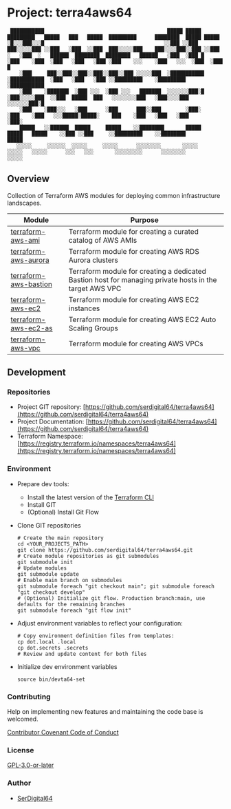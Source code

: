 # Project: terra4aws64

```text
 ███████████                                        █████ █████       █████████   █████   ███   █████  █████████      ████████  █████ █████
░█░░░███░░░█                                       ░░███ ░░███       ███░░░░░███ ░░███   ░███  ░░███  ███░░░░░███    ███░░░░███░░███ ░░███
░   ░███  ░   ██████  ████████  ████████   ██████   ░███  ░███ █    ░███    ░███  ░███   ░███   ░███ ░███    ░░░    ░███   ░░░  ░███  ░███ █
    ░███     ███░░███░░███░░███░░███░░███ ░░░░░███  ░███████████    ░███████████  ░███   ░███   ░███ ░░█████████    ░█████████  ░███████████
    ░███    ░███████  ░███ ░░░  ░███ ░░░   ███████  ░░░░░░░███░█    ░███░░░░░███  ░░███  █████  ███   ░░░░░░░░███   ░███░░░░███ ░░░░░░░███░█
    ░███    ░███░░░   ░███      ░███      ███░░███        ░███░     ░███    ░███   ░░░█████░█████░    ███    ░███   ░███   ░███       ░███░
    █████   ░░██████  █████     █████    ░░████████       █████     █████   █████    ░░███ ░░███     ░░█████████    ░░████████        █████
   ░░░░░     ░░░░░░  ░░░░░     ░░░░░      ░░░░░░░░       ░░░░░     ░░░░░   ░░░░░      ░░░   ░░░       ░░░░░░░░░      ░░░░░░░░        ░░░░░
```

## Overview

Collection of Terraform AWS modules for deploying common infrastructure landscapes.

| Module                                                                        | Purpose                                                                                                 |
| ----------------------------------------------------------------------------- | ------------------------------------------------------------------------------------------------------- |
| [terraform-aws-ami](https://github.com/terra4aws64/terraform-aws-ami)         | Terraform module for creating a curated catalog of AWS AMIs                                             |
| [terraform-aws-aurora](https://github.com/terra4aws64/terraform-aws-aurora)   | Terraform module for creating AWS RDS Aurora clusters                                                   |
| [terraform-aws-bastion](https://github.com/terra4aws64/terraform-aws-bastion) | Terraform module for creating a dedicated Bastion host for managing private hosts in the target AWS VPC |
| [terraform-aws-ec2](https://github.com/terra4aws64/terraform-aws-ec2)         | Terraform module for creating AWS EC2 instances                                                         |
| [terraform-aws-ec2-as](https://github.com/terra4aws64/terraform-aws-ec2-as)   | Terraform module for creating AWS EC2 Auto Scaling Groups                                               |
| [terraform-aws-vpc](https://github.com/terra4aws64/terraform-aws-vpc)         | Terraform module for creating AWS VPCs                                                                  |

## Development

### Repositories

- Project GIT repository: [https://github.com/serdigital64/terra4aws64](https://github.com/serdigital64/terra4aws64)
- Project Documentation: [https://github.com/serdigital64/terra4aws64](https://github.com/serdigital64/terra4aws64)
- Terraform Namespace: [https://registry.terraform.io/namespaces/terra4aws64](https://registry.terraform.io/namespaces/terra4aws64)

### Environment

- Prepare dev tools:
  - Install the latest version of the [Terraform CLI](https://www.terraform.io/downloads)
  - Install GIT
  - (Optional) Install Git Flow
- Clone GIT repositories

  ```shell
  # Create the main repository
  cd <YOUR_PROJECTS_PATH>
  git clone https://github.com/serdigital64/terra4aws64.git
  # Create module repositories as git submodules
  git submodule init
  # Update modules
  git submodule update
  # Enable main branch on submodules
  git submodule foreach "git checkout main"; git submodule foreach "git checkout develop"
  # (Optional) Initialize git flow. Production branch:main, use defaults for the remaining branches
  git submodule foreach "git flow init"
  ```

- Adjust environment variables to reflect your configuration:

  ```shell
  # Copy environment definition files from templates:
  cp dot.local .local
  cp dot.secrets .secrets
  # Review and update content for both files
  ```

- Initialize dev environment variables

  ```shell
  source bin/devta64-set
  ```

### Contributing

Help on implementing new features and maintaining the code base is welcomed.

[Contributor Covenant Code of Conduct](./CODE_OF_CONDUCT.md)

### License

[GPL-3.0-or-later](https://www.gnu.org/licenses/gpl-3.0.txt)

### Author

- [SerDigital64](https://serdigital64.github.io/)

